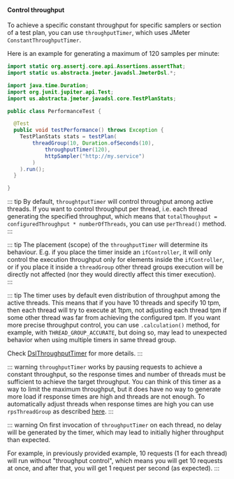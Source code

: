 #### Control throughput

To achieve a specific constant throughput for specific samplers or section of a test plan, you can use `throughputTimer`, which uses JMeter `ConstantThroughputTimer`.

Here is an example for generating a maximum of 120 samples per minute:

```java
import static org.assertj.core.api.Assertions.assertThat;
import static us.abstracta.jmeter.javadsl.JmeterDsl.*;

import java.time.Duration;
import org.junit.jupiter.api.Test;
import us.abstracta.jmeter.javadsl.core.TestPlanStats;

public class PerformanceTest {

  @Test
  public void testPerformance() throws Exception {
    TestPlanStats stats = testPlan(
        threadGroup(10, Duration.ofSeconds(10),
            throughputTimer(120),
            httpSampler("http://my.service")
        ) 
    ).run();
  }

}
```

::: tip
By default, `throughtputTimer` will control throughput among active threads. If you want to control throughput per thread, i.e. each thread generating the specified throughput, which means that `totalThoughput = configuredThroughput * numberOfThreads`, you can use `perThread()` method.
:::

::: tip
The placement (scope) of the `throughputTimer` will determine its behaviour. E.g. if you place the timer inside an `ifController`, it will only control the execution throughput only for elements inside the `ifController`, or if you place it inside a `threadGroup` other thread groups execution will be directly not affected (nor they would directly affect this timer execution).  
:::

::: tip
The timer uses by default even distribution of throughput among the active threads. This means that if you have 10 threads and specify 10 tpm, then each thread will try to execute at 1tpm, not adjusting each thread tpm if some other thread was far from achieving the configured tpm. If you want more precise throughput control, you can use `.calculation()` method, for example, with `THREAD_GROUP_ACCURATE`, but doing so, may lead to unexpected behavior when using multiple timers in same thread group.

Check [DslThroughputTimer](/jmeter-java-dsl/src/main/java/us/abstracta/jmeter/javadsl/core/timers/DslThroughputTimer.java) for more details.
:::

::: warning
`throughputTimer` works by pausing requests to achieve a constant throughput, so the response times and number of threads must be sufficient to achieve the target throughput. You can think of this timer as a way to limit the maximum throughput, but it does have no way to generate more load if response times are high and threads are not enough. To automatically adjust threads when response times are high you can use `rpsThreadGroup` as described [here](../thread-groups/rps-thread-group#throughput-based-thread-group).
:::

::: warning
On first invocation of `throughputTimer` on each thread, no delay will be generated by the timer, which may lead to initially higher throughput than expected.

For example, in previously provided example, 10 requests (1 for each thread) will run without "throughput control", which means you will get 10 requests at once, and after that, you will get 1 request per second (as expected).
:::
